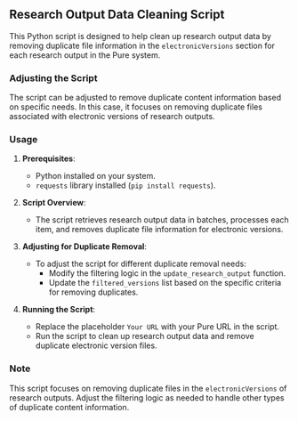 ## Research Output Data Cleaning Script

This Python script is designed to help clean up research output data by removing duplicate file information in the `electronicVersions` section for each research output in the Pure system.

### Adjusting the Script

The script can be adjusted to remove duplicate content information based on specific needs. In this case, it focuses on removing duplicate files associated with electronic versions of research outputs.

### Usage

1. **Prerequisites**:
   - Python installed on your system.
   - `requests` library installed (`pip install requests`).
   
2. **Script Overview**:
   - The script retrieves research output data in batches, processes each item, and removes duplicate file information for electronic versions.

3. **Adjusting for Duplicate Removal**:
   - To adjust the script for different duplicate removal needs:
     - Modify the filtering logic in the `update_research_output` function.
     - Update the `filtered_versions` list based on the specific criteria for removing duplicates.

4. **Running the Script**:
   - Replace the placeholder `Your URL` with your Pure URL in the script.
   - Run the script to clean up research output data and remove duplicate electronic version files.

### Note
This script focuses on removing duplicate files in the `electronicVersions` of research outputs. Adjust the filtering logic as needed to handle other types of duplicate content information.
